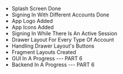 - Splash Screen Done
- Signing In With Different Accounts Done
- App Logo Added
- App Icons Added
- Signing In While There Is An Active Session
- Drawer Layout For Every Type Of Account
- Handling Drawer Layout's Buttons
- Fragment Layouts Created
- GUI In A Progress --- PART 6
- Backend In A Progress --- PART 6
